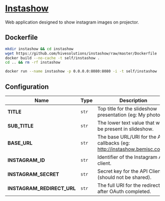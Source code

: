 # [Instashow](http://instashow.hive.pt)

Web application designed to show instagram images on projector.

## Dockerfile

```bash
mkdir instashow && cd instashow
wget https://github.com/hivesolutions/instashow/raw/master/Dockerfile
docker build --no-cache -t self/instashow .
cd .. && rm -rf instashow
```

```bash
docker run --name instashow -p 0.0.0.0:8080:8080 -i -t self/instashow
```

## Configuration

| Name | Type | Description |
| ----- | ----- | ----- |
| **TITLE** | `str` | Top title for the slideshow presentation (eg: My photos). |
| **SUB_TITLE** | `str` | The lower text value that will be present in slideshow. |
| **BASE_URL** | `str` | The base URL/URI for the API callbacks (eg: http://instashow.bemisc.com/). |
| **INSTAGRAM_ID** | `str` | Identifier of the Instagram API client. |
| **INSTAGRAM_SECRET** | `str` | Secret key for the API Client (should not be shared). |
| **INSTAGRAM_REDIRECT_URL** | `str` | The full URI for the redirection after OAuth completed. |
